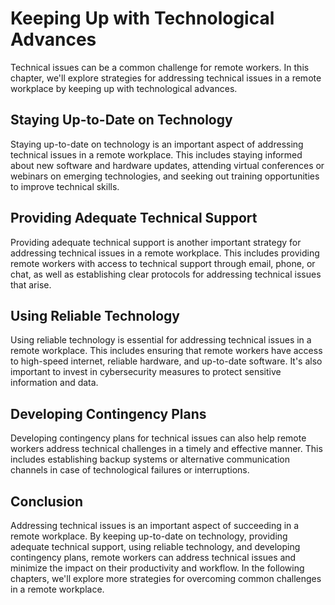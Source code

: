 # Keeping Up with Technological Advances

Technical issues can be a common challenge for remote workers. In this chapter, we'll explore strategies for addressing technical issues in a remote workplace by keeping up with technological advances.

Staying Up-to-Date on Technology
--------------------------------

Staying up-to-date on technology is an important aspect of addressing technical issues in a remote workplace. This includes staying informed about new software and hardware updates, attending virtual conferences or webinars on emerging technologies, and seeking out training opportunities to improve technical skills.

Providing Adequate Technical Support
------------------------------------

Providing adequate technical support is another important strategy for addressing technical issues in a remote workplace. This includes providing remote workers with access to technical support through email, phone, or chat, as well as establishing clear protocols for addressing technical issues that arise.

Using Reliable Technology
-------------------------

Using reliable technology is essential for addressing technical issues in a remote workplace. This includes ensuring that remote workers have access to high-speed internet, reliable hardware, and up-to-date software. It's also important to invest in cybersecurity measures to protect sensitive information and data.

Developing Contingency Plans
----------------------------

Developing contingency plans for technical issues can also help remote workers address technical challenges in a timely and effective manner. This includes establishing backup systems or alternative communication channels in case of technological failures or interruptions.

Conclusion
----------

Addressing technical issues is an important aspect of succeeding in a remote workplace. By keeping up-to-date on technology, providing adequate technical support, using reliable technology, and developing contingency plans, remote workers can address technical issues and minimize the impact on their productivity and workflow. In the following chapters, we'll explore more strategies for overcoming common challenges in a remote workplace.
